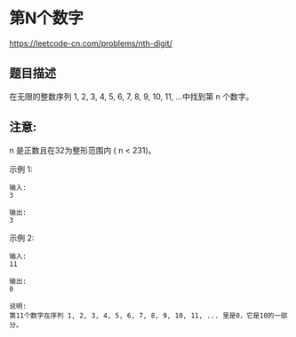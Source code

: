 # 第N个数字
https://leetcode-cn.com/problems/nth-digit/

## 题目描述
在无限的整数序列 1, 2, 3, 4, 5, 6, 7, 8, 9, 10, 11, ...中找到第 n 个数字。

## 注意:
n 是正数且在32为整形范围内 ( n < 231)。

示例 1:
```
输入:
3

输出:
3
```

示例 2:
```
输入:
11

输出:
0

说明:
第11个数字在序列 1, 2, 3, 4, 5, 6, 7, 8, 9, 10, 11, ... 里是0，它是10的一部分。
```